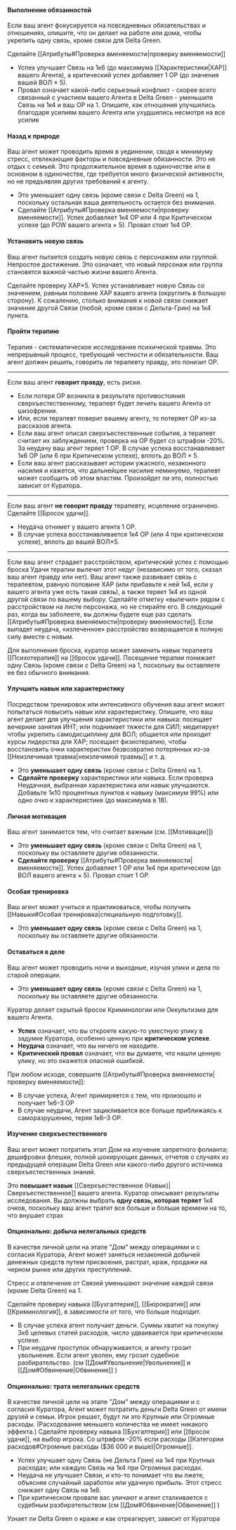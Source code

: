 #### Выполнение обязанностей

Если ваш агент фокусируется на повседневных обязательствах и отношениях, опишите, что он делает на работе или дома, чтобы укрепить одну связь, кроме связи для Delta Green.

Сделайте [[Атрибуты#Проверка вменяемости|проверку вменяемости]]

- Успех улучшает Связь на 1к6 (до максимума [[Характеристики|ХАР]] вашего Агента), а критический успех добавляет 1 ОР (до значения вашей ВОЛ × 5).
- Провал означает какой-либо серьезный конфликт - скорее всего связанный с участием вашего Агента в Delta Green - уменьшите Связь на 1к4 и ваш ОР на 1. Опишите, как отношения улучшились благодаря усилиям вашего Агента или ухудшились несмотря на все усилия

#### Назад к природе

Ваш агент может проводить время в уединении, сводя к минимуму стресс, отвлекающие факторы и повседневные обязанности. Это не отдых с семьей. Это продолжительное время в одиночестве или в основном в одиночестве, где требуется много физической активности, но не предъявляя других требований к агенту.

- Это уменьшает одну связь (кроме связи с Delta Green) на 1, поскольку остальная ваша деятельность остается без внимания. 
- Сделайте [[Атрибуты#Проверка вменяемости|проверку вменяемости]]. Успех добавляет 1к4 ОР или 4 при Критическом успехе (до POW вашего агента × 5). Провал стоит 1к4 ОР.

#### Установить новую связь

Ваш агент пытается создать новую связь с персонажем или группой. Непростое достижение. Это означает, что новый персонаж или группа становятся важной частью жизни вашего Агента.

Сделайте проверку ХАР×5. Успех устанавливает новую Связь со значением, равным половине ХАР вашего агента (округлить в большую сторону). К сожалению, столько внимания к новой связи снижает значение другой Связи (любой, кроме связи с Дельта-Грин) на 1к4 пункта.

#### Пройти терапию

Терапия - систематическое исследование психической травмы. Это непрерывный процесс, требующий честности и обязательности. Ваш агент должен решить, говорить ли терапевту правду, это понизит ОР.

---
Если ваш агент **говорит правду**, есть риски. 
- Если потеря ОР возникла в результате противостояния сверхъестественному, терапевт будет лечить вашего Агента от шизофрении.
- Или, если терапевт поверит вашему агенту, то потеряет ОР из-за рассказов агента. 
- Если ваш агент описал сверхъестественные события, а терапевт считает их заблуждением, проверка на ОР будет со штрафом -20%. За неудачу ваш агент теряет 1 ОР. В случае успеха восстанавливает 1к6 ОР (или 6 при Критическом успехе), вплоть до ВОЛ × 5.
- Если ваш агент рассказывает истории ужасного, незаконного насилия и кажется, что дальнейшее насилие неминуемо, терапевт может сообщить об этом властям. Произойдет ли это, полностью зависит от Куратора.
---
Если ваш агент **не говорит правду** терапевту, исцеление ограничено. Сделайте [[Бросок удачи]].
- Неудача отнимет у вашего агента 1 ОР.
- В случае успеха восстанавливается 1к4 ОР (или 4 при критическом успехе), вплоть до вашей ВОЛ×5.
---

Если ваш агент страдает расстройством, критический успех с помощью броска Удачи терапии вылечит этот недуг (независимо от того, сказал ваш агент правду или нет). Ваш агент также развивает связь с терапевтом, равную половине ХАР (или прибавьте к ней 1к4, если у вашего агента уже есть такая связь), а также теряет 1к4 из одной другой связи по вашему выбору. Сделайте отметку «вылечил» рядом с расстройством на листе персонажа, но не стирайте его. В следующий раз, когда вы заболеете, вы должны будете еще раз сделать [[Атрибуты#Проверка вменяемости|проверку вменяемости]]. Если выпадет неудача, «излеченное» расстройство возвращается в полную силу вместе с новым. 

Для выполнения броска, куратор может заменить навык терапевта [[Психотерапия]] на [[бросок удачи]]. Посещение терапии понижает одну Связь (кроме связи с Delta Green) на 1, поскольку вы оставляете ее без обычного внимания.

#### Улучшить навык или характеристику

Посредством тренировок или интенсивного обучения ваш агент может попытаться повысить навык или характеристику. Опишите, что ваш агент делает для улучшения характеристики или навыка: посещает вечерние занятия ИНТ; или поднимает тяжести для СИЛ; медитирует чтобы укрепить самодисциплину для ВОЛ; общается или проходит курсы лидерства для ХАР; посещает физиотерапию, чтобы восстановить очки характеристик безвозвратно потерянных из-за [[Неизлечимая травма|неизлечимой травмы]] и т. д.

- Это **уменьшает одну связь** (кроме связи с Delta Green) на 1. 
- **Сделайте проверку** характеристики или навыка. Если проверка Неудачная, выбранная характеристика или навык улучшаются. Добавьте 1к10 процентных пунктов к навыку (максимум 99%) или одно очко к характеристике (до максимума в 18).
#### Личная мотивация

Ваш агент занимается тем, что считает важным (см. [[Мотивации]])

- Это **уменьшает одну связь** (кроме связи с Delta Green) на 1, поскольку вы оставляете другие обязанности.
- **Сделайте проверку** [[Атрибуты#Проверка вменяемости|вменяемости]]. Успех добавляет 1 ОР или 1к4 при критическом (до ВОЛ вашего агента × 5). Провал стоит 1 ОР.

#### Особая тренировка

Ваш агент может учиться и практиковаться, чтобы получить [[Навыки#Особая тренировка|специальную подготовку]].

- Это **уменьшает одну связь** (кроме связи с Delta Green) на 1, поскольку вы оставляете другие обязанности.

#### Оставаться в деле

Ваш агент может проводить ночи и выходные, изучая улики и дела по старой операции.

- Это **уменьшает одну связь** (кроме связи с Delta Green) на 1, поскольку вы оставляете другие обязанности.

Куратор делает скрытый бросок Криминологии или Оккультизма для вашего Агента. 

- **Успех** означает, что вы откроете какую-то уместную улику в задумке Куратора, особенно ценную при **критическом успехе**. 
- **Неудача** означает, что вы ничего не находите. 
- **Критический провал** означает, что вы думаете, что нашли ценную улику, но это окажется опасной ошибкой.

При любом исходе, совершите [[Атрибуты#Проверка вменяемости|проверку вменяемости]]:

- В случае успеха, Агент примиряется с тем, что произошло и получает 1к6–3 ОР
- В случае неудачи, Агент зацикливается все больше приближаясь к саморазрушению, теряя 1к6–3 ОР.

#### Изучение сверхъестественного

Ваш агент может потратить этап Дом на изучение запретного фолианта; дешифровки флешки, полной шокирующих данных, отчетов о случаях из предыдущей операции Delta Green или какого-либо другого источника сверхъестественных знаний. 

Это **повышает навык** [[Сверхъестественное (Навык)|Сверхъестественное]] вашего агента. Куратор описывает результаты исследования. Вы должны выбрать **одну связь, которая теряет** 1к4 очков, поскольку ваш агент тратит все больше и больше времени на то, что внушает страх

#### Опционально: добыча нелегальных средств

В качестве личной цели на этапе "Дом" между операциями и с согласия Куратора, Агент может заняться незаконной добычей денежных средств путем присвоения, растрат, краж, продажи на черном рынке или других преступлений.

Стресс и отвлечение от Связей уменьшают значение каждой связи (кроме Delta Green) на 1.

Сделайте проверку навыка [[Бухгалтерия]], [[Бюрократия]] или [[Криминология]], в зависимости от того, что больше подходит. 
- В случае успеха агент получает деньги. Суммы хватит на покупку 3к6 целевых статей расходов, число удваивается при критическом успехе.
- При неудаче проступок обнаруживается, и агенту грозит увольнение. Если агент уволен, ему грозит судебное разбирательство. (см [[Дом#Увольнение|Увольнение]] и [[Дом#Обвинение|Обвинение]] )
#### Опционально: трата нелегальных средств

В качестве личной цели на этапе "Дом" между операциями и с согласия Куратора, Агент может потратить деньги Delta Green от имени друзей и семьи. Игрок решает, будут ли это Крупные или Огромные расходы. (Расходование меньшего количества не имеет никакого эффекта.) Сделайте проверку навыка [[Бухгалтерия]] или [[бросок удачи]], на выбор игрока. Со штрафом -20% если расходы [[Категории расходов#Огромные расходы ($36 000 и выше)|Огромные]].

- Успех улучшает одну Связь (не Дельта Грин) на 1к4 при Крупных расходах; или каждую Связь на 1к4 при Огромных расходах. 
- Неудача не улучшает Связи, и кто-то понимает что вы лжете, объясняя случайный заработок или удачную прибыль. Этот стресс снижает одну Связь на 1к6.
- При критическом провале вас уличают и агент сталкивается с судебным разбирательством (см [[Дом#Обвинение|Обвинение]] )

Узнает ли Delta Green о краже и как отреагирует, зависит от Куратора